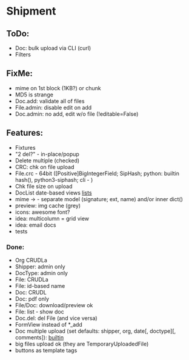 # Shipment

## ToDo:
- Doc: bulk upload via CLI (curl)
- Filters

## FixMe:
- mime on 1st block (1KB?) or chunk
- MD5 is strange
- Doc.add: validate all of files
- File.admin: disable edit on add
- Doc.admin: no add, edit w/o file (!editable=False)

## Features:
- Fixtures
- "2 del?" - in-place/popup
- Delete multiple (checked)
- CRC: chk on file upload
- File.crc - 64bit ([Positive]BigIntegerField; SipHash; python: builtin hash(), python3-siphash; cli - )
- Chk file size on upload
- DocList date-based views [lists](https://docs.djangoproject.com/en/3.0/ref/class-based-views/generic-date-based/)
- mime &rarr; - separate model (signature; ext, name) and/or inner dict()
- preview: img cache (grey)
- icons: awesome font?
- idea: multicolumn = grid view
- idea: email docs
- tests

### Done:
- Org CRUDLa
- Shipper: admin only
- DocType: admin only
- File: CRUDLa
- File: id-based name
- Doc: CRUDL
- Doc: pdf only
- File/Doc: download/preview ok
- File: list - show doc
- Doc.del: del File (and vice versa)
- FormView instead of *_add
- Doc multiple upload (set defaults: shipper, org, date[, doctype][, comments]):
  [builtin](https://docs.djangoproject.com/en/3.0/topics/http/file-uploads/#uploading-multiple-files)
- big files upload ok (they are TemporaryUploadedFile)
- buttons as template tags
